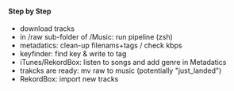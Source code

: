 #### Step by Step
- download tracks
- in /raw sub-folder of /Music: run pipeline (zsh)
- metadatics: clean-up filenams+tags / check kbps
- keyfinder: find key & write to tag
- iTunes/RekordBox: listen to songs and add genre in Metadatics
- trakcks are ready: mv raw to music (potentially "just_landed")
- RekordBox: import new tracks
